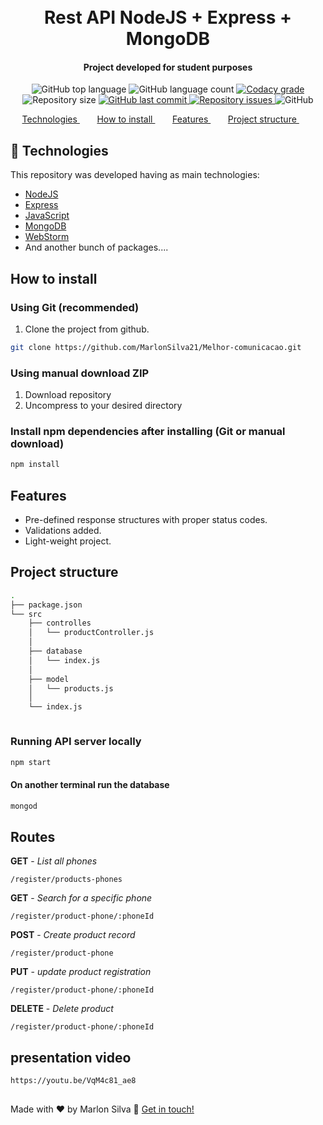 <h1 align="center">
    <br>
    Rest API NodeJS + Express + MongoDB
</h1>

<h4 align="center">
Project developed for student purposes
</h4>
<p align="center">
  <img alt="GitHub top language" src="https://img.shields.io/github/languages/top/marlonsilva21/Melhor-comunicacao.svg">

  <img alt="GitHub language count" src="https://img.shields.io/github/languages/count/marlonsilva21/Melhor-comunicacao.svg">

  <a href="https://www.codacy.com/app/marlonsilva21/Melhor-comunicacaojava?utm_source=github.com&amp;utm_medium=referral&amp;utm_content=marlonsilva21/Melhor-comunicacao&amp;utm_campaign=Badge_Grade">
    <img alt="Codacy grade" src="https://api.codacy.com/project/badge/Grade/691b85e51bf240b997ae6ff82ea41590">
  </a>

  <img alt="Repository size" src="https://img.shields.io/github/repo-size/marlonsilva21/Melhor-comunicacao.svg">
  <a href="https://github.com/marlonsilva21/Melhor-comunicacao/commits/master">
    <img alt="GitHub last commit" src="https://img.shields.io/github/last-commit/marlonsilva21/Melhor-comunicacao.svg">
  </a>

  <a href="https://github.com/marlonsilva21/Melhor-comunicacao/issues">
    <img alt="Repository issues" src="https://img.shields.io/github/issues/marlonsilva21/Melhor-comunicacao.svg">
  </a>

  <img alt="GitHub" src="https://img.shields.io/github/license/marlonsilva21/Melhor-comunicacao.svg">
</p>

<p align="center">
  <a href="#rocket-technologies">Technologies </a>&nbsp;&nbsp;&nbsp;&nbsp;&nbsp;&nbsp;
  <a href="#install">How to install </a>&nbsp;&nbsp;&nbsp;&nbsp;&nbsp;&nbsp;
  <a href="#features">Features </a>&nbsp;&nbsp;&nbsp;&nbsp;&nbsp;&nbsp;
  <a href="#structure">Project structure </a>&nbsp;&nbsp;&nbsp;&nbsp;&nbsp;&nbsp;
</p>

## :rocket: Technologies

<p id="rocket-technologies">This repository was developed having as main technologies:</p>

- [NodeJS](https://www.oracle.com/br/java/technologies/javase-jdk11-downloads.html)
- [Express](https://www.eclipse.org/downloads/)
- [JavaScript](https://spring.io/projects/spring-boot)
- [MongoDB](https://www.mysql.com/)
- [WebStorm](https://www.eclipse.org/downloads/)
- And another bunch of packages....

<h2 id="install"> How to install </h2>

### Using Git (recommended)

1.  Clone the project from github.

```bash
git clone https://github.com/MarlonSilva21/Melhor-comunicacao.git 
```

### Using manual download ZIP

1.  Download repository
2.  Uncompress to your desired directory

### Install npm dependencies after installing (Git or manual download)

```bash
npm install
```
<h2 id="features"> Features </h2>

- Pre-defined response structures with proper status codes.
- Validations added.
- Light-weight project.

<h2 id="structure"> Project structure </h2>

```sh
.
├── package.json
└── src
    ├── controlles
    │   └── productController.js
    │   
    ├── database
    │   └── index.js
    │   
    ├── model
    │   └── products.js
    │   
    └── index.js



```

### Running API server locally

```bash
npm start 
```
#### On another terminal run the database
```bash
mongod 
```

## Routes

**GET** - *List all phones*
```
/register/products-phones
```

**GET** - *Search for a specific phone*
```
/register/product-phone/:phoneId
```
**POST** - *Create product record*
```
/register/product-phone
```

**PUT** - *update product registration*
```
/register/product-phone/:phoneId
```

**DELETE** - *Delete product*
```
/register/product-phone/:phoneId
```

## presentation video
```
https://youtu.be/VqM4c81_ae8
```

##

Made with ♥ by Marlon Silva :wave: [Get in touch!](https://www.linkedin.com/in/marlon-silva-43075a184/)



